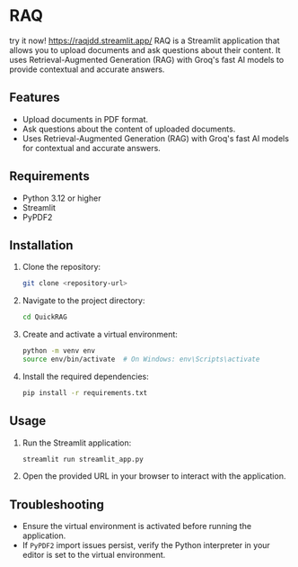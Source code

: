 # RAQ
try it now! https://raqjdd.streamlit.app/
RAQ is a Streamlit application that allows you to upload documents and ask questions about their content. It uses Retrieval-Augmented Generation (RAG) with Groq's fast AI models to provide contextual and accurate answers.

## Features

- Upload documents in PDF format.
- Ask questions about the content of uploaded documents.
- Uses Retrieval-Augmented Generation (RAG) with Groq's fast AI models for contextual and accurate answers.

## Requirements

- Python 3.12 or higher
- Streamlit
- PyPDF2

## Installation

1. Clone the repository:

   ```bash
   git clone <repository-url>
   ```

2. Navigate to the project directory:

   ```bash
   cd QuickRAG
   ```

3. Create and activate a virtual environment:

   ```bash
   python -m venv env
   source env/bin/activate  # On Windows: env\Scripts\activate
   ```

4. Install the required dependencies:

   ```bash
   pip install -r requirements.txt
   ```

## Usage

1. Run the Streamlit application:

   ```bash
   streamlit run streamlit_app.py
   ```

2. Open the provided URL in your browser to interact with the application.

## Troubleshooting

- Ensure the virtual environment is activated before running the application.
- If `PyPDF2` import issues persist, verify the Python interpreter in your editor is set to the virtual environment.
